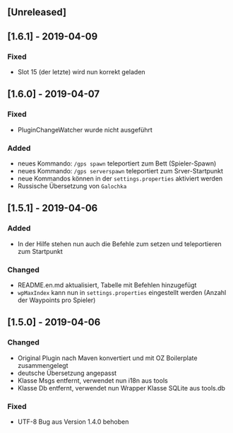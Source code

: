## [Unreleased]

## [1.6.1] - 2019-04-09
### Fixed
- Slot 15 (der letzte) wird nun korrekt geladen

## [1.6.0] - 2019-04-07
### Fixed
- PluginChangeWatcher wurde nicht ausgeführt
### Added
- neues Kommando: `/gps spawn` teleportiert zum Bett (Spieler-Spawn)
- neues Kommando: `/gps serverspawn` teleportiert zum Srver-Startpunkt
- neue Kommandos können in der `settings.properties` aktiviert werden
- Russische Übersetzung von `Galochka`

## [1.5.1] - 2019-04-06
### Added
- In der Hilfe stehen nun auch die Befehle zum setzen und teleportieren zum Startpunkt
### Changed
- README.en.md aktualisiert, Tabelle mit Befehlen hinzugefügt
- `wpMaxIndex` kann nun in `settings.properties` eingestellt werden (Anzahl der Waypoints pro Spieler)

## [1.5.0] - 2019-04-06
### Changed
- Original Plugin nach Maven konvertiert und mit OZ Boilerplate zusammengelegt
- deutsche Übersetzung angepasst
- Klasse Msgs entfernt, verwendet nun i18n aus tools
- Klasse Db entfernt, verwendet nun Wrapper Klasse SQLite aus tools.db
### Fixed
- UTF-8 Bug aus Version 1.4.0 behoben